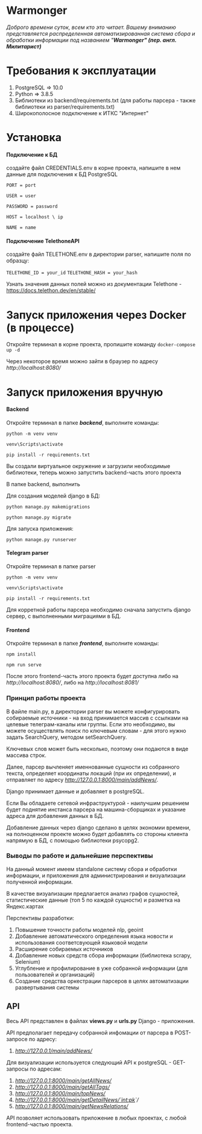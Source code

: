 # Warmonger

*Доброго времени суток, всем кто это читает. Вашему вниманию представляется распределенная автоматизированная система сбора и обработки информации под названием "**Warmonger" (пер. англ. Милитарист)***

# Требования к эксплуатации

1) PostgreSQL => 10.0
2) Python => 3.8.5
3) Библиотеки из backend/requirements.txt (для работы парсера - также библиотеки из parser/requirements.txt)
4) Широкополосное подключение к ИТКС "Интернет"

# Установка

#### Подключение к БД

создайте файл CREDENTIALS.env в корне проекта, напишите в нем данные для подключения к БД PostgreSQL

`PORT = port `

`USER = user `

`PASSWORD = password `

`HOST = localhost \ ip `

`NAME = name`

#### Подключение TelethoneAPI

создайте файл TELETHONE.env в директории parser, напишите поля по образцу:

`TELETHONE_ID = your_id`
`TELETHONE_HASH = your_hash`

Узнать значения данных полей можно из документации Telethone - https://docs.telethon.dev/en/stable/

# Запуск приложения через Docker (в процессе)

Откройте терминал в корне проекта, пропишите команду `docker-compose up -d`

Через некоторое время можно зайти в браузер по адресу *http://localhost:8080/*

# Запуск приложения вручную

#### Backend

Откройте терминал в папке ***backend***, выполните команды:

`python -m venv venv`

`venv\Scripts\activate`

`pip install -r requirements.txt`

Вы создали виртуальное окружение и загрузили необходимые библиотеки, теперь можно запустить backend-часть этого проекта

В папке backend, выполнить

Для создания моделей django в БД:

`python manage.py makemigrations`

`python manage.py migrate`

Для запуска приложения:

`python manage.py runserver`

#### Telegram parser

Откройте терминал в папке parser

`python -m venv venv`

`venv\Scripts\activate`

`pip install -r requirements.txt`

Для корретной работы парсера необходимо сначала запустить django сервер, с выполненными миграциями в БД.

#### Frontend

Откройте терминал в папке ***frontend***, выполните команды:

`npm install`

`npm run serve`

После этого frontend-часть этого проекта будет доступна либо на *http://localhost:8080/*, либо на *http://localhost:8081/*

### Принцип работы проекта

В файле main.py, в директории parser вы можете конфигурировать собираемые источники - на вход принимается массив с ссылками на целевые телеграм-каналы или группы.
Если это необходимо, вы можете осуществлять поиск по ключевым словам - для этого нужно задать SearchQuery, методом setSearchQuery.

Ключевых слов может быть несколько, поэтому они подаются в виде массива строк.

Далее, парсер вычленяет именнованные сущности из собранного текста, определяет координаты локаций (при их определении), и отправляет по адресу *http://127.0.0.1:8000/main/addNews/*.

Django принимает данные и добавляет в postgreSQL.

Если Вы обладаете сетевой инфраструктурой - наилучшим решением будет поднятие инстанса парсера на машина-сборщиках и указание адреса для добавления данных в БД.

Добавление данных через django сделано в целях экономии времени, на полноценном проекте можно будет добавлять со стороны клиента напрямую в БД, с помощью библиотеки psycopg2.

### Выводы по работе и дальнейшие перспективы

На данный момент имеем standalone систему сбора и обработки информации, и приложения для администрирования и визуализации полученной информации.

В качестве визуализации предлагается анализ графов сущностей, статистические данные (топ 5 по каждой сущности) и разметка на Яндекс.картах

Перспективы разработки:

1. Повышение точности работы моделей nlp, geoint
2. Добавление автоматического определения языка новости и использования соответсвующей языковой модели
3. Расширение собираемых источников
4. Добавление новых средств сбора информации (библиотека scrapy, Selenium)
5. Углубление и профилирование в уже собранной информации (для пользователей и организаций)
6. Создание средства оркестрации парсеров в целях автоматизации развертывания системы

## API

Весь API представлен в файлах **views.py** и **urls.py** Django - приложения.

API предполагает передачу собранной инфомации от парсера в POST-запросе по адресу:

1. *http://127.0.0.1/main/addNews/*

Для визуализации используется следующий API к postgreSQL - GET-запросы по адресам:

1. *http://127.0.0.1:8000/main/getAllNews/*
2. *http://127.0.0.1:8000/main/getAllTags/*
3. *http://127.0.0.1:8000/main/topNews/*
4. *http://127.0.0.1:8000/main/getDetailNews/`<int:pk>`/*
5. *http://127.0.0.1:8000/main/getNewsRelations/*

API позволяет использовать приложение в любых проектах, с любой frontend-частью проекта.
